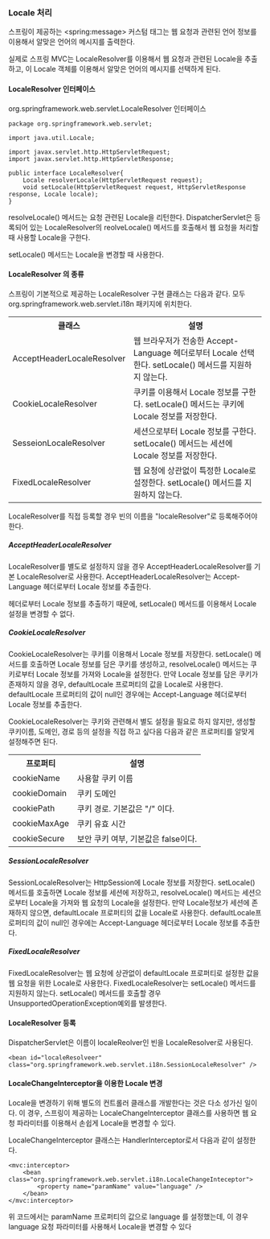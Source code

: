 ### Locale  처리

스프링이 제공하는 &lt;spring:message&gt; 커스텀 태그는 웹 요청과 관련된 언어 정보를 이용해서 알맞은 언어의 메시지를 출력한다.

실제로 스프링 MVC는 LocaleResolver를 이용해서 웹 요청과 관련된 Locale을 추출하고, 이 Locale 객체를 이용해서 알맞은 언어의 메시지를 선택하게 된다.

#### LocaleResolver 인터페이스

org.springframework.web.servlet.LocaleResolver 인터페이스

~~~~
package org.springframework.web.servlet;

import java.util.Locale;

import javax.servlet.http.HttpServletRequest;
import javax.servlet.http.HttpServletResponse;

public interface LocaleResolver{
	Locale resolverLocale(HttpServletRequest request);
	void setLocale(HttpServletRequest request, HttpServletResponse response, Locale locale);
}
~~~~

resolveLocale() 메서드는 요청 관련된 Locale을 리턴한다. DispatcherServlet은 등록되어 있는 LocaleResolver의 reolveLocale() 메서드를 호출해서 웹 요청을 처리할 때 사용할 Locale을 구한다.

setLocale() 메서드는 Locale을 변경할 때 사용한다.

#### LocaleResolver 의 종류

스프링이 기본적으로 제공하는 LocaleResolver 구현 클래스는 다음과 같다. 모두 org.springframework.web.servlet.i18n 패키지에 위치한다.

<table>
<tr><th>클래스</th><th>설명</th></tr>
<tr>
<td>AcceptHeaderLocaleResolver</td>
<td>웹 브라우저가 전송한 Accept-Language 헤더로부터 Locale 선택한다. setLocale() 메서드를 지원하지 않는다.</td>
</tr>
<tr>
<td>CookieLocaleResolver</td>
<td>쿠키를 이용해서 Locale 정보를 구한다. setLocale() 메서드는 쿠키에 Locale 정보를 저장한다.</td>
</tr>
<tr>
<td>SesseionLocaleResolver</td>
<td>세션으로부터 Locale 정보를 구한다. setLocale() 메서드는 세션에 Locale 정보를 저장한다.</td>
</tr>
<tr>
<td>FixedLocaleResolver</td>
<td>웹 요청에 상관없이 특정한 Locale로 설정한다. setLocale() 메서드를 지원하지 않는다.</td>
</tr>
</table>


LocaleResolver를 직접 등록할 경우 빈의 이름을 "localeResolver"로 등록해주어야 한다.

##### AcceptHeaderLocaleResolver
LocaleResolver를 별도로 설정하지 않을 경우 AcceptHeaderLocaleResolver를 기본 LocaleResolver로 사용한다. AcceptHeaderLocaleResolver는 Accept-Language 헤더로부터 Locale 정보를 추출한다.

헤더로부터 Locale 정보를 추출하기 때문에, setLocale() 메서드를 이용해서 Locale 설정을 변경할 수 없다.

##### CookieLocaleResolver
CookieLocaleResolver는 쿠키를 이용해서 Locale 정보를 저장한다. setLocale() 메서드를 호출하면 Locale 정보를 담은 쿠키를 생성하고, resolveLocale() 메서드는 쿠키로부터 Locale 정보를 가져와 Locale을 설정한다. 만약 Locale 정보를 담은 쿠키가 존재하지 않을 경우, defaultLocale 프로퍼티의 값을 Locale로 사용한다. defaultLocale 프로퍼티의 값이 null인 경우에는 Accept-Language 헤더로부터 Locale 정보를 추출한다.

CookieLocaleResolver는 쿠키와 관련해서 별도 설정을 필요로 하지 않지만, 생성할 쿠키이름, 도메인, 경로 등의 설정을 직접 하고 싶다음 다음과 같은 프로퍼티를 알맞게 설정해주면 된다.

<table>
<tr><th>프로퍼티</th><th>설명</th></tr>
<tr>
<td>cookieName</td>
<td>사용할 쿠키 이름</td>
</tr>
<tr>
<td>cookieDomain</td>
<td>쿠키 도메인</td>
</tr>
<tr>
<td>cookiePath</td>
<td>쿠키 경로. 기본값은 "/" 이다.</td>
</tr>
<tr>
<td>cookieMaxAge</td>
<td>쿠키 유효 시간</td>
</tr>
<tr>
<td>cookieSecure</td>
<td>보안 쿠키 여부, 기본값은 false이다.</td>
</tr>
</table>

##### SessionLocaleResolver
SessionLocaleResolver는 HttpSession에 Locale 정보를 저장한다. setLocale() 메서드를 호출하면 Locale 정보를 세션에 저장하고, resolveLocale() 메서드는 세션으로부터 Locale을 가져와 웹 요청의 Locale을 설정한다. 만약 Locale정보가 세션에 존재하지 않으면, defaultLocale 프로퍼티의 값을 Locale로 사용한다. defaultLocale프로퍼티의 값이 null인 경우에는 Accept-Language 헤더로부터 Locale 정보를 추출한다.

##### FixedLocaleResolver

FixedLocaleResolver는 웹 요청에 상관없이 defaultLocale 프로퍼티로 설정한 값을 웹 요청을 위한 Locale로 사용한다. FixedLocaleResolver는 setLocale() 메서드를 지원하지 않는다. setLocale() 메서드를 호출할 경우 UnsupportedOperationException예외를 발생한다.

#### LocaleResolver 등록

DispatcherServlet은 이름이 localeReolver인 빈을 LocaleResolver로 사용된다.
~~~~
<bean id="localeResolveer" class="org.springframework.web.servlet.i18n.SessionLocaleResolver" />
~~~~


#### LocaleChangeInterceptor을 이용한 Locale 변경

Locale을 변경하기 위해 별도의 컨트롤러 클래스를 개발한다는 것은 다소 성가신 일이다. 이 경우, 스프링이 제공하는 LocaleChangeInterceptor 클래스를 사용하면 웹 요청 파라미터를 이용해서 손쉽게 Locale을 변경할 수 있다.

LocaleChangeInterceptor 클래스는 HandlerInterceptor로서 다음과 같이 설정한다.

~~~~
<mvc:interceptor>
	<bean class="org.springframework.web.servlet.i18n.LocaleChangeInteceptor">
		<property name="paramName" value="language" />
	</bean>
</mvc:interceptor>
~~~~

위 코드에서는 paramName 프로퍼티의 값으로 language 를 설정했는데, 이 경우 language 요청 파라미터를 사용해서 Locale을 변경할 수 있다
